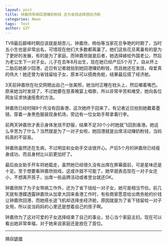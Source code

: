 ```yaml
---
layout: post
title: 钟嘉欣带病回港赚奶粉钱 还为省钱选择搭经济舱
categories: News
tags:  Test
author: GZY
---
```


TVB最后巅峰时期应该就是胡杏儿、钟嘉欣、杨怡等当家花旦争艳的时期了，当时五小生也是非常出名，可惜现在他们大多数都离巢了。她们这些花旦离巢有的是为了更好的发展，有的是为了家庭。而钟嘉欣就是后者，她选择嫁给外国老公，然后为老公生下一对子女。儿子在去年8月出生，现在她已经产后5个月了。自从怀上二胎后她甚少回港，近日有记者就拍到她回港赚奶粉钱，而且她还在发烧，母爱真的伟大！她还曾为省钱留给子女，原本可以搭商务舱，结果最后搭了经济舱。

3天前钟嘉欣在社交网晒出自己一张美照，她当时正睡在枕头上，然后嘟着嘴巴。原来她当时发烧了，不过她要在慈善晚宴上唱歌，所以非常辛苦和难受，她向各位网友征求快速痊愈的方法。

钟嘉欣已经时隔9个月没有回香港，这次她终于回来了。有记者近日拍到她戴着墨镜，穿着一身黑色服装现身机场，旁边有一位女助手帮拿着行李。

前两天钟嘉欣才表示身体发烧不舒服，结果不足30个小时她就飞回到香港。她这么辛苦为了什么？当然就是为了一对子女啦，她回港就是出席活动赚奶粉钱，当妈妈真的不容易。

钟嘉欣虽然还在生病，不过明显和女助手交谈很开心。产后5个月的钟嘉欣已经瘦身成功，而且身材比以前更加好了。

最后由女助手开车将她载走，虽然她已经很久没有出席在屏幕面前，可是星味还是十足。至于想要看钟嘉欣拍戏，这或许就不可能了。她早就表态现在一对子女还小，不想离开孩子，出席一些品牌活动或者登台就还OK。

钟嘉欣除了为子女带病工作外，还为了省下钱给一对子女，她可是相当节俭。前几天就有港媒透露钟嘉欣从加拿大回来香港工作时，有些商家愿意给出商务舱的价钱让钟嘉欣回港，而她搭长途飞机却选择坐经济舱，原因就是为了省下钱留给一对子女用，所以说当妈妈的心里还是想着自己的孩子啊。

钟嘉欣为了这对可爱的子女选择结束了自己的事业，甘心当个家庭主妇。现在可以看出她非常幸福，对于她来说家庭还是放在了首位。

*****

摘自[链接](http://new.qq.com/omn/20190131/20190131A04HQJ.html)